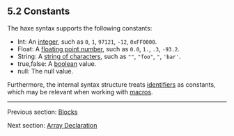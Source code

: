 ## 5.2 Constants

The haxe syntax supports the following constants:



* Int: An [integer](dictionary.md#int), such as `0`, `1`, `97121`, `-12`, `0xFF0000`.
* Float: A [floating point number](dictionary.md#float), such as `0.0`, `1.`, `.3`, `-93.2`.
* String: A [string of characters](dictionary.md#string), such as `""`, `"foo"`, `"`, `'bar'`.
* true,false: A [boolean](dictionary.md#bool) value.
* null: The null value.



Furthermore, the internal syntax structure treats [identifiers](dictionary.md#identifier) as constants, which may be relevant when working with [macros](8-Macros.md).

---

Previous section: [Blocks](5.1-Blocks.md)

Next section: [Array Declaration](5.5-Array_Declaration.md)